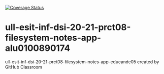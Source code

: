 [![Coverage Status](https://coveralls.io/repos/github/ULL-ESIT-INF-DSI-2021/ull-esit-inf-dsi-20-21-prct08-filesystem-notes-app-alu0100890174/badge.svg?branch=master)](https://coveralls.io/github/ULL-ESIT-INF-DSI-2021/ull-esit-inf-dsi-20-21-prct08-filesystem-notes-app-alu0100890174?branch=master)

# ull-esit-inf-dsi-20-21-prct08-filesystem-notes-app-alu0100890174
ull-esit-inf-dsi-20-21-prct08-filesystem-notes-app-educande05 created by GitHub Classroom
